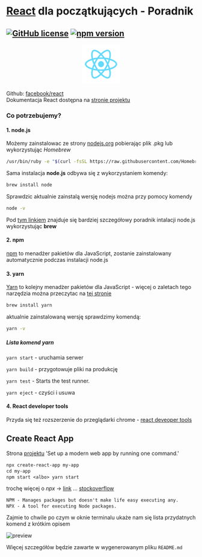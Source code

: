 # [React][react-url] dla początkujących - Poradnik 


## [![GitHub license](https://img.shields.io/badge/license-MIT-blue.svg)](https://github.com/facebook/react/blob/master/LICENSE) [![npm version](https://img.shields.io/npm/v/react.svg?style=flat)](https://www.npmjs.com/package/react) 


<!-- <h3 align="center"> <a href="https://pl.reactjs.org">React</a></h3> -->
<p align="center">
  <a href="https://pl.reactjs.org">
    <img alt="react" width="104px" src="https://raw.githubusercontent.com/github/explore/80688e429a7d4ef2fca1e82350fe8e3517d3494d/topics/react/react.png" alt="React logo">
  </a>
</p>

Github: [facebook/react](https://github.com/facebook/react) <br/>
Dokumentacja React dostępna na [stronie projektu](https://reactjs.org/docs)

### Co potrzebujemy?

#### 1. node.js

Możemy zainstalowac ze strony [nodejs.org][nodejs-url] pobierając plik .pkg
lub wykorzystując *Homebrew* 

```bash
/usr/bin/ruby -e "$(curl -fsSL https://raw.githubusercontent.com/Homebrew/install/master/install)"
```

Sama instalacja **node.js** odbywa się z wykorzystaniem komendy:

```zsh
brew install node
```

Sprawdzic aktualnie zainstalą wersję nodejs można przy pomocy komendy

```zsh
node -v
```

Pod [tym linkiem](https://changelog.com/posts/install-node-js-with-homebrew-on-os-x) znajduje się bardziej szczegółowy poradnik intalacji node.js wykorzystując **brew**

#### 2. npm 
[npm][npmjs-url] to  menadżer pakietów dla JavaScript, zostanie zainstalowany automatycznie podczas instalacji node.js
 
#### 3. yarn
[Yarn][yarn-url] to kolejny menadżer pakietów dla JavaScript - więcej o zaletach tego narzędzia można przeczytac na [tej stronie](https://www.nafrontendzie.pl/czym-jest-yarn-czego-sluzy)

```zsh
brew install yarn
```

aktualnie zainstalowaną wersję sprawdzimy komendą:
```zsh
yarn -v
```

##### Lista komend yarn

`yarn start` - uruchamia serwer

`yarn build` - przygotowuje pliki na produkcję

`yarn test` -  Starts the test runner.

`yarn eject` - czyści i usuwa

#### 4. React developer tools
Przyda się też rozszerzenie do przeglądarki chrome - [react deveoper tools][rdt-url]
 
## Create React App
Strona [projektu][create-react-url]
'Set up a modern web app by running one command.'
 
```
npx create-react-app my-app
cd my-app
npm start <albo> yarn start
```

trochę więcej o *npx* -> [link](https://blog.npmjs.org/post/162869356040/introducing-npx-an-npm-package-runner) ... [stockoverflow](https://stackoverflow.com/questions/50605219/difference-between-npx-and-npm)

```
NPM - Manages packages but doesn't make life easy executing any.
NPX - A tool for executing Node packages.
```




Zajmie to chwile po czym w oknie terminalu ukaże nam się lista przydatnych komend z krótkim opisem

![preview][c-r-a-url]

Więcej szczegółów będzie zawarte w wygenerowanym pliku `README.md`




<!-- Poradnik bazuje na repozytorium [QuentinWatt](https://github.com/QuentinWatt) <br/>
oraz jego tutorialu (React JS for beginners) [YouTube](https://www.youtube.com/watch?v=HDEVMozZhv8&list=PL41lfR-6DnOoTiHU4Ub6efP-p3xAq3eiV). -->


<!-- Linki -->
[nodejs-url]: https://nodejs.org/en/
[npmjs-url]: https://www.npmjs.com
[yarn-url]: https://yarnpkg.com
[rdt-url]: https://chrome.google.com/webstore/detail/react-developer-tools/fmkadmapgofadopljbjfkapdkoienihi
[react-url]: https://pl.reactjs.org/
[create-react-url]: https://create-react-app.dev

[c-r-a-url]: https://raw.githubusercontent.com/pajlotapps/React-dla-poczatkujacych-poradnik/master/cra.png?raw=true
